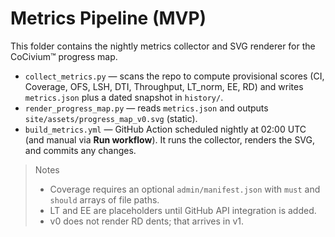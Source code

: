 <!-- status: stub; target: 150+ words -->
<!-- status: stub; target: 150+ words -->
<!-- status: stub; target: 150+ words -->
<!-- status: stub; target: 150+ words -->
<!-- status: stub; target: 150+ words -->
<!-- status: stub; target: 150+ words -->
# Metrics Pipeline (MVP)

This folder contains the nightly metrics collector and SVG renderer for the CoCivium™ progress map.

- `collect_metrics.py` — scans the repo to compute provisional scores (CI, Coverage, OFS, LSH, DTI, Throughput, LT_norm, EE, RD) and writes `metrics.json` plus a dated snapshot in `history/`.
- `render_progress_map.py` — reads `metrics.json` and outputs `site/assets/progress_map_v0.svg` (static).
- `build_metrics.yml` — GitHub Action scheduled nightly at 02:00 UTC (and manual via **Run workflow**). It runs the collector, renders the SVG, and commits any changes.

> Notes
> - Coverage requires an optional `admin/manifest.json` with `must` and `should` arrays of file paths.
> - LT and EE are placeholders until GitHub API integration is added.
> - v0 does not render RD dents; that arrives in v1.







